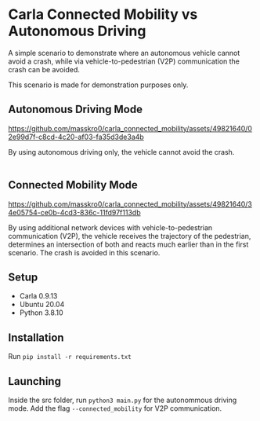 # Carla Connected Mobility vs Autonomous Driving
A simple scenario to demonstrate where an autonomous vehicle cannot avoid a crash, while via vehicle-to-pedestrian (V2P) communication the crash can be avoided.

This scenario is made for demonstration purposes only.

## Autonomous Driving Mode
https://github.com/masskro0/carla_connected_mobility/assets/49821640/02e99d7f-c8cd-4c20-af03-fa35d3de3a4b



By using autonomous driving only, the vehicle cannot avoid the crash.
<br><br>

## Connected Mobility Mode
https://github.com/masskro0/carla_connected_mobility/assets/49821640/34e05754-ce0b-4cd3-836c-11fd97f113db

By using additional network devices with vehicle-to-pedestrian communication (V2P), the vehicle receives the trajectory of the pedestrian, determines an intersection of both and reacts much earlier than in the first scenario. The crash is avoided in this scenario.

## Setup
- Carla 0.9.13
- Ubuntu 20.04
- Python 3.8.10

## Installation
Run `pip install -r requirements.txt`

## Launching
Inside the src folder, run `python3 main.py` for the autonommous driving mode. 
Add the flag `--connected_mobility` for V2P communication.
